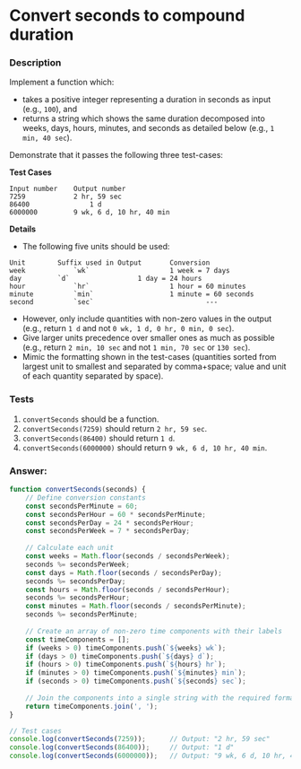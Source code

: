 # Convert seconds to compound duration

### Description

Implement a function which:

- takes a positive integer representing a duration in seconds as input (e.g., `100`), and
- returns a string which shows the same duration decomposed into weeks, days, hours, minutes, and seconds as detailed below (e.g., `1 min, 40 sec`).

Demonstrate that it passes the following three test-cases:

**Test Cases**
```
Input number	Output number
7259	        2 hr, 59 sec
86400	            1 d
6000000	        9 wk, 6 d, 10 hr, 40 min
```

**Details**

- The following five units should be used: 
```
Unit	    Suffix used in Output	    Conversion
week	        `wk`	                1 week = 7 days
day	        `d`	                1 day = 24 hours
hour	        `hr`	                1 hour = 60 minutes
minute	        `min`	                1 minute = 60 seconds
second	        `sec`	                         ---
```

- However, only include quantities with non-zero values in the output (e.g., return `1 d` and not `0 wk, 1 d, 0 hr, 0 min, 0 sec`).
- Give larger units precedence over smaller ones as much as possible (e.g., return `2 min, 10 sec` and not `1 min, 70 sec` or `130 sec`).
- Mimic the formatting shown in the test-cases (quantities sorted from largest unit to smallest and separated by comma+space; value and unit of each quantity separated by space).

### Tests

1. `convertSeconds` should be a function.
2. `convertSeconds(7259)` should return `2 hr, 59 sec`.
3. `convertSeconds(86400)` should return `1 d`.
4. `convertSeconds(6000000)` should return `9 wk, 6 d, 10 hr, 40 min`.

### Answer:

```javascript
function convertSeconds(seconds) {
    // Define conversion constants
    const secondsPerMinute = 60;
    const secondsPerHour = 60 * secondsPerMinute;
    const secondsPerDay = 24 * secondsPerHour;
    const secondsPerWeek = 7 * secondsPerDay;
    
    // Calculate each unit
    const weeks = Math.floor(seconds / secondsPerWeek);
    seconds %= secondsPerWeek;
    const days = Math.floor(seconds / secondsPerDay);
    seconds %= secondsPerDay;
    const hours = Math.floor(seconds / secondsPerHour);
    seconds %= secondsPerHour;
    const minutes = Math.floor(seconds / secondsPerMinute);
    seconds %= secondsPerMinute;
    
    // Create an array of non-zero time components with their labels
    const timeComponents = [];
    if (weeks > 0) timeComponents.push(`${weeks} wk`);
    if (days > 0) timeComponents.push(`${days} d`);
    if (hours > 0) timeComponents.push(`${hours} hr`);
    if (minutes > 0) timeComponents.push(`${minutes} min`);
    if (seconds > 0) timeComponents.push(`${seconds} sec`);
    
    // Join the components into a single string with the required format
    return timeComponents.join(', ');
}

// Test cases
console.log(convertSeconds(7259));      // Output: "2 hr, 59 sec"
console.log(convertSeconds(86400));     // Output: "1 d"
console.log(convertSeconds(6000000));   // Output: "9 wk, 6 d, 10 hr, 40 min"
```
